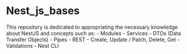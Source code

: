 # Nest_js_bases
This repository is dedicated to appropriating the necessary knowledge about NestJS and concepts such as:   - Modules   - Services   - DTOs (Data Transfer Objects)   - Pipes   - REST   - Create, Update / Patch, Delete, Get   - Validations   - Nest CLI
